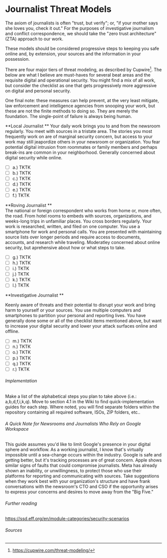 Journalist Threat Models
=========================

The axiom of journalists is often "trust, but verify"; or, "if your mother says she loves you, check it out." For the purposes of  investigative journalism and conflict correspondence, we should take the "zero trust architecture" (ZTA) approach to our work.

These models should be considered progressive steps to keeping you safe online and, by extension, your sources and the information in your possession.

There are four major tiers of threat modeling, as described by Cupwire[^1]. The below are what I believe are must-haves for several beat areas and the requisite digital and operational security. You might find a mix of all work, but consider the checklist as one that gets progressively more aggressive on digital and personal security.

One final note: these measures can help prevent, at the very least mitigate, law enforcement and intelligence agencies from snooping your work, but these are not the finite methods to doing so. They are merely the foundation. The single-point of failure is always being human.

**Local Journalist
** 
Your daily work brings you to and from the newsroom regularly. You meet with sources in a tristate area. The stories you most frequently work on are of marginal security concern, but access to your work may still jeapordize others in your newsroom or organization. You fear potential digital intrusion from roommates or family members and perhaps break-ins are common in your neighborhood. Generally concerned about digital security while online.

- [ ] a.) TKTK
- [ ] b.) TKTK
- [ ] c.) TKTK
- [ ] d.) TKTK
- [ ] e.) TKTK
- [ ] f.) TKTK

**Roving Journalist
**  
The national or foreign correspondent who works from home or, more often, the road. From hotel rooms to embeds with sources, organizations, and weeks-long trips in unfamiliar places. You cross borders regularly. Your work is researched, written, and filed on one computer. You use a smartphone for work and personal calls.  You are presented with maintaining source lists over longer periods and require access to documents, accounts, and research while traveling. Moderatley concerned about online security, but aprehensive about how or what steps to take.

- [ ] g.) TKTK
- [ ] h.) TKTK
- [ ] i.) TKTK
- [ ] j.) TKTK
- [ ] k.) TKTK
- [ ] l.) TKTK

**Investigative Journalist
** 

Keenly aware of threats and their potential to disrupt your work and bring harm to yourself or your sources. You use multiple computers and smartphones to partition your personal and reporting lives. You have generally done some or all of the checklist items mentioned above, but want to increase your digital security and lower your attack surfaces online and offline.

- [ ] m.) TKTK
- [ ] n.) TKTK
- [ ] o.) TKTK
- [ ] p.) TKTK
- [ ] q.) TKTK
- [ ] r.) TKTK

###### Implementation

Make a list of the alphabetical steps you plan to take above (i.e.: a,b,d,f,i,k,q). Move to section 4.1 in the Wiki to find quick-implementation guides for each step. Where noted, you will find separate folders within the repository containing all required software, ISOs, ZIP folders, etc..

###### A Quick Note for Newsrooms and Journalists Who Rely on Google Workspace

This guide assumes you'd like to limit Google's presence in your digital sphere and workflow. As a working journalist, I know that's virtually impossible until a sea-change occurs within the industry. Google is safe and getting better, but it's tracking processes are of great concern. Apple shows similar signs of faults that could compromise journalists. Meta has already shown an inability, or unwillingness, to protect those who use their platforms for reporting and communicating with sources. Take suggestions when they work best with your organization's structure and have frank conversations with the newsroom's CTO and CSO if the opportunity arises to express your concerns and desires to move away from the "Big Five."

###### Further reading

https://ssd.eff.org/en/module-categories/security-scenarios



###### Sources

[^1]: https://cupwire.com/threat-modeling/
